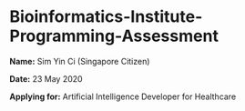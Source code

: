 # Bioinformatics-Institute-Programming-Assessment

**Name:** Sim Yin Ci   (Singapore Citizen)

**Date:** 23 May 2020

**Applying for:** Artificial Intelligence Developer for Healthcare

